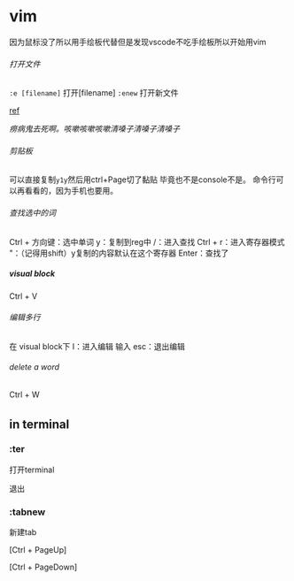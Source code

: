 # vim

因为鼠标没了所以用手绘板代替但是发现vscode不吃手绘板所以开始用vim

###### 打开文件

`:e [filename]`  打开[filename]
`:enew`  打开新文件 

[ref](https://stackoverflow.com/questions/60230960/vscode-vim-how-to-open-new-untitled-file)

*痨病鬼去死啊。咳嗽咳嗽咳嗽清嗓子清嗓子清嗓子*

###### 剪贴板
可以直接复制`y1y`然后用ctrl+Page切了黏贴
毕竟也不是console不是。
命令行可以再看看的，因为手机也要用。

###### 查找选中的词

Ctrl + 方向键：选中单词
y：复制到reg中
/：进入查找
Ctrl + r：进入寄存器模式
"：（记得用shift）y复制的内容默认在这个寄存器
Enter：查找了

##### visual block

Ctrl + V

###### 编辑多行

在 visual block下
I：进入编辑
输入
esc：退出编辑

###### delete a word

Ctrl + W

###### 


## in terminal

### :ter

打开terminal


[Ctrl + W]:quit!

退出

### :tabnew

新建tab

[Ctrl + PageUp]

[Ctrl + PageDown]
